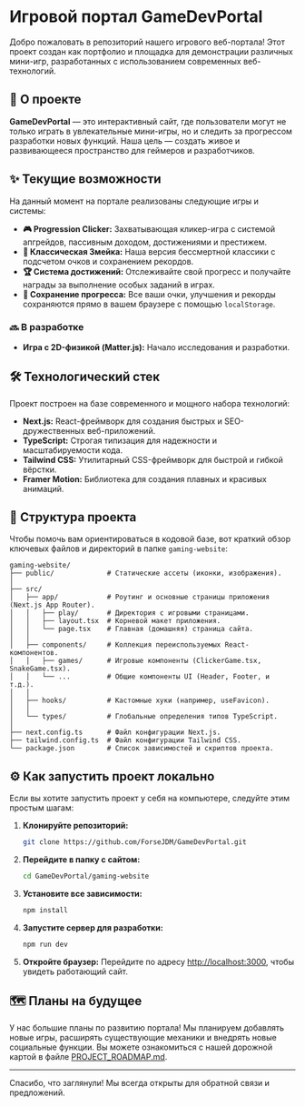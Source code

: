 # Игровой портал GameDevPortal

Добро пожаловать в репозиторий нашего игрового веб-портала! Этот проект создан как портфолио и площадка для демонстрации различных мини-игр, разработанных с использованием современных веб-технологий.

## 🚀 О проекте

**GameDevPortal** — это интерактивный сайт, где пользователи могут не только играть в увлекательные мини-игры, но и следить за прогрессом разработки новых функций. Наша цель — создать живое и развивающееся пространство для геймеров и разработчиков.

## ✨ Текущие возможности

На данный момент на портале реализованы следующие игры и системы:

-   **🎮 Progression Clicker:** Захватывающая кликер-игра с системой апгрейдов, пассивным доходом, достижениями и престижем.
-   **🐍 Классическая Змейка:** Наша версия бессмертной классики с подсчетом очков и сохранением рекордов.
-   **🏆 Система достижений:** Отслеживайте свой прогресс и получайте награды за выполнение особых заданий в играх.
-   **💾 Сохранение прогресса:** Все ваши очки, улучшения и рекорды сохраняются прямо в вашем браузере с помощью `localStorage`.

### 🔜 В разработке

- **Игра с 2D-физикой (Matter.js):** Начало исследования и разработки.

## 🛠️ Технологический стек

Проект построен на базе современного и мощного набора технологий:

-   **Next.js:** React-фреймворк для создания быстрых и SEO-дружественных веб-приложений.
-   **TypeScript:** Строгая типизация для надежности и масштабируемости кода.
-   **Tailwind CSS:** Утилитарный CSS-фреймворк для быстрой и гибкой вёрстки.
-   **Framer Motion:** Библиотека для создания плавных и красивых анимаций.

## 📂 Структура проекта

Чтобы помочь вам ориентироваться в кодовой базе, вот краткий обзор ключевых файлов и директорий в папке `gaming-website`:

```
gaming-website/
├── public/             # Статические ассеты (иконки, изображения).
│
├── src/
│   ├── app/            # Роутинг и основные страницы приложения (Next.js App Router).
│   │   ├── play/       # Директория с игровыми страницами.
│   │   ├── layout.tsx  # Корневой макет приложения.
│   │   └── page.tsx    # Главная (домашняя) страница сайта.
│   │
│   ├── components/     # Коллекция переиспользуемых React-компонентов.
│   │   ├── games/      # Игровые компоненты (ClickerGame.tsx, SnakeGame.tsx).
│   │   └── ...         # Общие компоненты UI (Header, Footer, и т.д.).
│   │
│   ├── hooks/          # Кастомные хуки (например, useFavicon).
│   │
│   └── types/          # Глобальные определения типов TypeScript.
│
├── next.config.ts      # Файл конфигурации Next.js.
├── tailwind.config.ts  # Файл конфигурации Tailwind CSS.
└── package.json        # Список зависимостей и скриптов проекта.
```

## ⚙️ Как запустить проект локально

Если вы хотите запустить проект у себя на компьютере, следуйте этим простым шагам:

1.  **Клонируйте репозиторий:**
    ```bash
    git clone https://github.com/ForseJDM/GameDevPortal.git
    ```

2.  **Перейдите в папку с сайтом:**
    ```bash
    cd GameDevPortal/gaming-website
    ```

3.  **Установите все зависимости:**
    ```bash
    npm install
    ```

4.  **Запустите сервер для разработки:**
    ```bash
    npm run dev
    ```

5.  **Откройте браузер:**
    Перейдите по адресу [http://localhost:3000](http://localhost:3000), чтобы увидеть работающий сайт.

## 🗺️ Планы на будущее

У нас большие планы по развитию портала! Мы планируем добавлять новые игры, расширять существующие механики и внедрять новые социальные функции. Вы можете ознакомиться с нашей дорожной картой в файле [PROJECT_ROADMAP.md](PROJECT_ROADMAP.md).

---
Спасибо, что заглянули! Мы всегда открыты для обратной связи и предложений. 